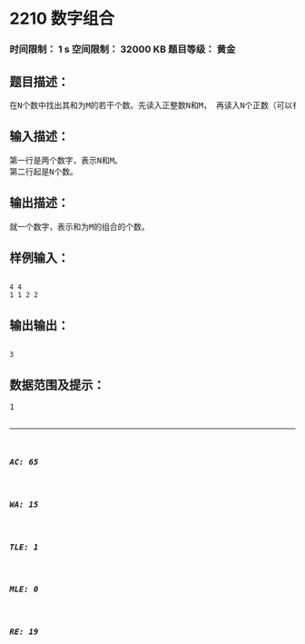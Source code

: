 # 2210 数字组合   
### 时间限制： 1 s     空间限制： 32000 KB     题目等级： 黄金  
## 题目描述：  

<pre>
在N个数中找出其和为M的若干个数。先读入正整数N和M， 再读入N个正数（可以有相同的数字，每个数字均在1000以内）， 在这N个数中找出若干个数， 使它们的和是M， 把满足条件的数字组合都找出来以统计组合的个数，输出组合的个数（不考虑组合是否相同）。要求你的程序运行时间不超过1秒。
</pre>
  
  
## 输入描述：  

<pre>
第一行是两个数字，表示N和M。  
第二行起是N个数。
</pre>
  
  
## 输出描述：  

<pre>
就一个数字，表示和为M的组合的个数。
</pre>
  
  
## 样例输入：  

<pre><code>
4 4  
1 1 2 2
</code></pre>
  
  
## 输出输出：  

<pre><code>
3
</code></pre>
  
  
## 数据范围及提示：  

<pre>
1<N<100
1<M<10000
</pre>
  
  
***  

##### AC: 65  
##### WA: 15  
##### TLE: 1  
##### MLE: 0  
##### RE: 19  
